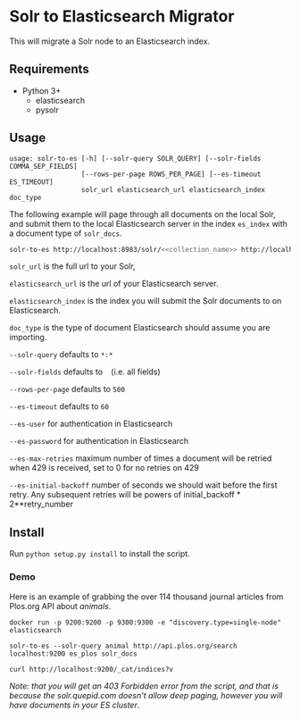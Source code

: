 # Solr to Elasticsearch Migrator

This will migrate a Solr node to an Elasticsearch index.

## Requirements

  * Python 3+
    * elasticsearch
    * pysolr

## Usage

```
usage: solr-to-es [-h] [--solr-query SOLR_QUERY] [--solr-fields COMMA_SEP_FIELDS]
                  [--rows-per-page ROWS_PER_PAGE] [--es-timeout ES_TIMEOUT]
                  solr_url elasticsearch_url elasticsearch_index doc_type
```

The following example will page through all documents on the local Solr, and submit them to the local Elasticsearch server in the index `es_index` with a document type of `solr_docs`.

```bash
solr-to-es http://localhost:8983/solr/<<collection_name>> http://localhost:9200 <index> <doc_type>
```

`solr_url` is the full url to your Solr,

`elasticsearch_url` is the url of your Elasticsearch server.

`elasticsearch_index` is the index you will submit the Solr documents to on Elasticsearch.

`doc_type` is the type of document Elasticsearch should assume you are importing.

`--solr-query` defaults to `*:*`

`--solr-fields` defaults to ` ` (i.e. all fields)

`--rows-per-page` defaults to `500`

`--es-timeout` defaults to `60`

`--es-user` for authentication in Elasticsearch

`--es-password` for authentication in Elasticsearch

`--es-max-retries` maximum number of times a document will be retried when 429 is received, set to 0 for no retries on 429

`--es-initial-backoff` number of seconds we should wait before the first retry. Any subsequent retries will be powers of initial_backoff * 2**retry_number

## Install

Run `python setup.py install` to install the script.

### Demo

Here is an example of grabbing the over 114 thousand journal articles from Plos.org API about *animals*.

```
docker run -p 9200:9200 -p 9300:9300 -e "discovery.type=single-node" elasticsearch

solr-to-es --solr-query animal http://api.plos.org/search localhost:9200 es_plos solr_docs

curl http://localhost:9200/_cat/indices?v

```
_Note: that you will get an 403 Forbidden error from the script, and that is because the solr.quepid.com doesn't allow deep paging, however you will have documents in your ES cluster_.
